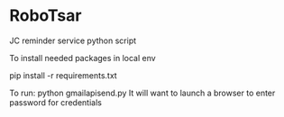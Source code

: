 # RoboTsar
JC reminder service python script

To install needed packages in local env 

pip install -r requirements.txt

To run: python gmailapisend.py
It will want to launch a browser to enter password for credentials
